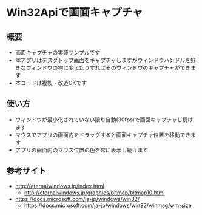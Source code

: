 # Win32Apiで画面キャプチャ
## 概要
- 画面キャプチャの実装サンプルです
- 本アプリはデスクトップ画面をキャプチャしますがウィンドウハンドルを好きなウィンドウの物に変えたりすればそのウィンドウのキャプチャができます
- 本コードは複製・改造OKです
## 使い方
- ウィンドウが最小化されていない限り自動(30fps)で画面キャプチャし続けます
- マウスでアプリの画面内をドラッグすると画面キャプチャ位置を移動できます
- アプリの画面内のマウス位置の色を常に表示し続けます
## 参考サイト
- http://eternalwindows.jp/index.html
  - http://eternalwindows.jp/graphics/bitmap/bitmap10.html
- https://docs.microsoft.com/ja-jp/windows/win32/
  - https://docs.microsoft.com/ja-jp/windows/win32/winmsg/wm-size
